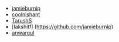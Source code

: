 * [jamieburnip](https://github.com/jamieburnip)
* [coolnishant](https://github.com/coolnishant)
* [TarushS](https://github.com/TarushS)
* [lakshitf] (https://github.com/jamieburnip)
* [anwargul](https://github.com/anwargul0x)